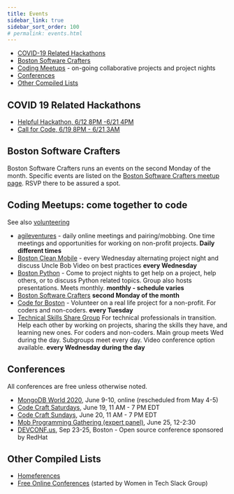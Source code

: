 ```yaml
---
title: Events
sidebar_link: true
sidebar_sort_order: 100
# permalink: events.html
---
```

- [COVID-19 Related Hackathons](#covid-hackathons)
- [Boston Software Crafters](#boston-software-crafters)
- [Coding Meetups](#coding-meetups) - on-going collaborative projects and project nights
- [Conferences](#conferences)
- [Other Compiled Lists](#other)

<a name="covid-hackathons"></a>
## COVID 19 Related Hackathons
- [Helpful Hackathon, 6/12 8PM -6/21 4PM](https://www.eventbrite.com/e/helpful-hackathon--tickets-106035535140)
- [Call for Code, 6/19 8PM - 6/21 3AM](https://www.eventbrite.com/e/call-for-code-2020-june-tickets-100879818252)

<a name="boston-software-crafters"></a>
## Boston Software Crafters
Boston Software Crafters runs an events on the second Monday of the month.  Specific events are listed on the [Boston Software Crafters meetup page](http://meetup.com/bostonsoftwarecrafters).  RSVP there to be assured a spot.

<a name="coding-meetups"></a>
## Coding Meetups: come together to code

See also [volunteering](volunteer.md)

- [agileventures](agileventures.org) - daily online meetings and pairing/mobbing.  One time meetings and opportunities for working on non-profit projects.  **Daily different times**
- [Boston Clean Mobile](https://www.meetup.com/Boston-Clean-Mobile) - every Wednesday alternating project night and discuss Uncle Bob Video on best practices **every Wednesday**
- [Boston Python](https://www.meetup.com/bostonpython) - Come to project nights to get help on a project, help others, or to discuss Python related topics.  Group also hosts presentations.  Meets monthly.  **monthly - schedule varies**
- [Boston Software Crafters](https://www.meetup.com/Boston-Software-Crafters) **second Monday of the month**
- [Code for Boston](https://www.meetup.com/code-for-boston) - Volunteer on a real life project for a non-profit.  For coders and non-coders. **every Tuesday**
- [Technical Skills Share Group](https://www.meetup.com/Technical-Skills-Share-Group/)  For technical professionals in transition.  Help each other by working on projects, sharing the skills they have, and learning new ones.  For coders and non-coders.  Main group meets Wed during the day.  Subgroups meet every day.  Video conference option available. **every Wednesday during the day**

<a name="conferences"></a>
## Conferences
All conferences are free unless otherwise noted.

- [MongoDB World 2020](https://www.mongodb.com/world), June 9-10, online (rescheduled from May 4-5)
- [Code Craft Saturdays](https://eventbrite.com/e/code-craft-saturdays-remote-tickets-86994443723), June 19, 11 AM - 7 PM EDT
- [Code Craft Sundays](https://www.eventbrite.com/e/code-craft-sundays-remote-tickets-87050240613), June 20, 11 AM - 7 PM EDT
- [Mob Programming Gathering (expert panel)](https://mobprogrammingnewengland.com), June 25, 12-2:30
- [DEVCONF.us](https://www.devconf.info/us/), Sep 23-25, Boston - Open source conference sponsored by RedHat

<a name="other"></a>
## Other Compiled Lists
- [Homeferences](https://github.com/homeferences/list)
- [Free Online Conferences](https://docs.google.com/spreadsheets/d/1IKXAcDoYnWNpuFaDYkn_aplDZ5fRI0bJNWah0rGFO5E/htmlview) (started by Women in Tech Slack Group)




